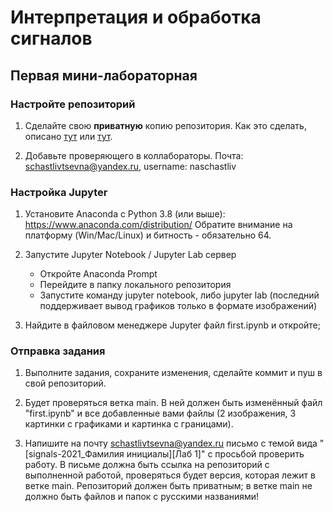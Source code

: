 # Интерпретация и обработка сигналов #

## Первая мини-лабораторная ##

### Настройте репозиторий ###

1. Сделайте свою **приватную** копию репозитория. Как это сделать, описано [тут](https://gist.github.com/0xjac/85097472043b697ab57ba1b1c7530274) или [тут](https://stackoverflow.com/questions/10065526/github-how-to-make-a-fork-of-public-repository-private).

2. Добавьте проверяющего в коллабораторы. Почта: schastlivtsevna@yandex.ru, username: naschastliv


### Настройка Jupyter ###

1. Установите Anaconda с Python 3.8 (или выше): https://www.anaconda.com/distribution/
Обратите внимание на платформу (Win/Mac/Linux) и битность - обязательно 64.

2. Запустите Jupyter Notebook / Jupyter Lab сервер
	* Откройте Anaconda Prompt
	* Перейдите в папку локального репозитория
	* Запустите команду jupyter notebook, либо jupyter lab (последний поддерживает вывод графиков только в формате изображений)

3. Найдите в файловом менеджере Jupyter файл first.ipynb и откройте;

### Отправка задания ###

1. Выполните задания, сохраните изменения, сделайте коммит и пуш в свой репозиторий.

2. Будет проверяться ветка main. В ней должен быть изменённый файл "first.ipynb" и все добавленные вами файлы (2 изображения, 3 картинки с графиками и картинка с границами).

3. Напишите на почту schastlivtsevna@yandex.ru письмо с темой вида "[signals-2021_Фамилия инициалы][Лаб 1]" с просьбой проверить работу. В письме должна быть ссылка на репозиторий с выполненной работой, проверяться будет версия, которая лежит в ветке main. Репозиторий должен быть приватным; в ветке main не должно быть файлов и папок с русскими названиями!

